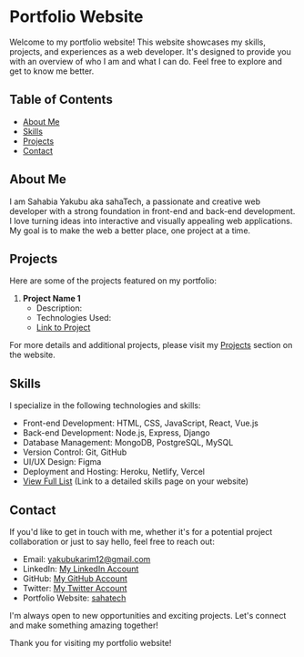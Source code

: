 # Portfolio Website

Welcome to my portfolio website! This website showcases my skills, projects, and experiences as a web developer. It's designed to provide you with an overview of who I am and what I can do. Feel free to explore and get to know me better.

## Table of Contents

- [About Me](#about-me)
- [Skills](#skills)
- [Projects](#projects)
- [Contact](#contact)

## About Me

I am Sahabia Yakubu aka sahaTech, a passionate and creative web developer with a strong foundation in front-end and back-end development. I love turning ideas into interactive and visually appealing web applications. My goal is to make the web a better place, one project at a time.

## Projects

Here are some of the projects featured on my portfolio:

1. **Project Name 1**
   - Description:
   - Technologies Used:
   - [Link to Project](#)

For more details and additional projects, please visit my [Projects](#projects) section on the website.

## Skills

I specialize in the following technologies and skills:

- Front-end Development: HTML, CSS, JavaScript, React, Vue.js
- Back-end Development: Node.js, Express, Django
- Database Management: MongoDB, PostgreSQL, MySQL
- Version Control: Git, GitHub
- UI/UX Design: Figma
- Deployment and Hosting: Heroku, Netlify, Vercel
- [View Full List](#) (Link to a detailed skills page on your website)

## Contact

If you'd like to get in touch with me, whether it's for a potential project collaboration or just to say hello, feel free to reach out:

- Email: <yakubukarim12@gmail.com>
- LinkedIn: [My LinkedIn Account](https://www.linkedin.com/in/realsahabia/)
- GitHub: [My GitHub Account](https://github.com/realsahabia)
- Twitter: [My Twitter Account](https://twitter.com/realsahabia)
- Portfolio Website: [sahatech](www.sahatech.info)

I'm always open to new opportunities and exciting projects. Let's connect and make something amazing together!

Thank you for visiting my portfolio website!